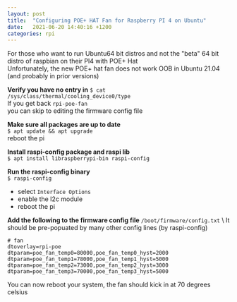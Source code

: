 ```yaml
---
layout: post
title:  "Configuring POE+ HAT Fan for Raspberry PI 4 on Ubuntu"
date:   2021-06-20 14:40:16 +1200
categories: rpi
---
```


For those who want to run Ubuntu64 bit distros and not the "beta" 64 bit distro of raspbian on their PI4 with POE+ Hat\
Unfortunately, the new POE+ hat fan does not work OOB in Ubuntu 21.04 (and probably in prior versions)

**Verify you have no entry in** `$ cat /sys/class/thermal/cooling_device0/type`\
If you get back
`rpi-poe-fan`\
you can skip to editing the firmware config file

**Make sure all packages are up to date**\
`$ apt update && apt upgrade`\
reboot the pi

**Install raspi-config package and raspi lib**\
`$ apt install libraspberrypi-bin raspi-config`

**Run the raspi-config binary**\
`$ raspi-config`

- select `Interface Options`
- enable the I2c module
- reboot the pi

**Add the following to the firmware config file** `/boot/firmware/config.txt` \ 
It should be pre-popuated by many other config lines (by raspi-config)
```
# fan
dtoverlay=rpi-poe
dtparam=poe_fan_temp0=80000,poe_fan_temp0_hyst=2000
dtparam=poe_fan_temp1=78000,poe_fan_temp1_hyst=5000
dtparam=poe_fan_temp2=73000,poe_fan_temp2_hyst=3000
dtparam=poe_fan_temp3=70000,poe_fan_temp3_hyst=5000

```

You can now reboot your system, the fan should kick in at 70 degrees celsius
